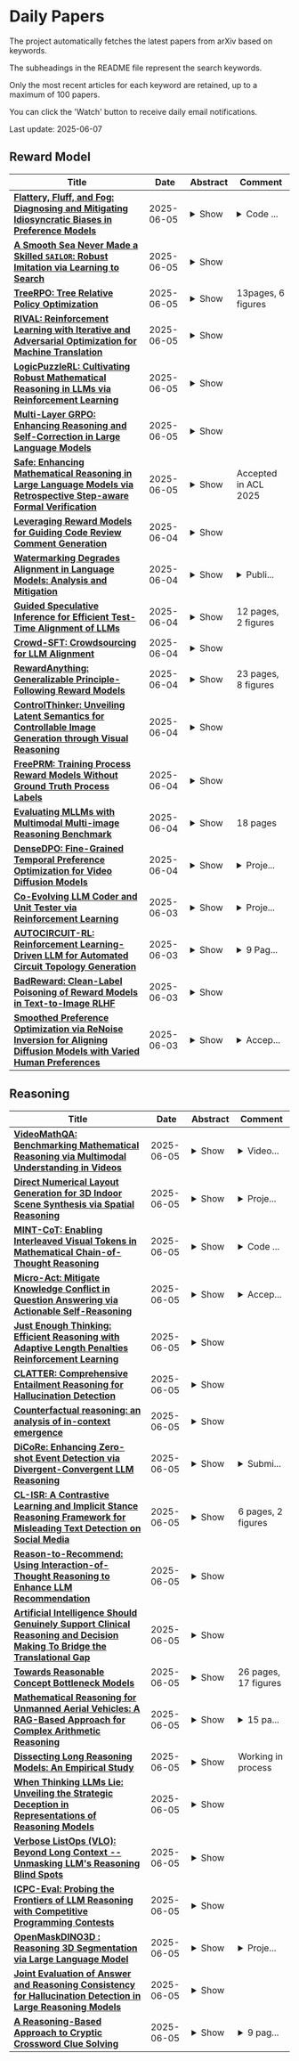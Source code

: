 # Daily Papers
The project automatically fetches the latest papers from arXiv based on keywords.

The subheadings in the README file represent the search keywords.

Only the most recent articles for each keyword are retained, up to a maximum of 100 papers.

You can click the 'Watch' button to receive daily email notifications.

Last update: 2025-06-07

## Reward Model
| **Title** | **Date** | **Abstract** | **Comment** |
| --- | --- | --- | --- |
| **[Flattery, Fluff, and Fog: Diagnosing and Mitigating Idiosyncratic Biases in Preference Models](http://arxiv.org/abs/2506.05339v1)** | 2025-06-05 | <details><summary>Show</summary><p>Language models serve as proxies for human preference judgements in alignment and evaluation, yet they exhibit systematic miscalibration, prioritizing superficial patterns over substantive qualities. This bias manifests as overreliance on features like length, structure, and style, leading to issues like reward hacking and unreliable evaluations. Evidence suggests these biases originate in artifacts in human training data. In this work, we systematically investigate the relationship between training data biases and preference model miscalibration across five idiosyncratic features of language model generations: length, structure, jargon, sycophancy and vagueness. Using controlled counterfactual pairs, we first quantify the extent to which preference models favor responses with magnified biases (skew), finding this preference occurs in >60% of instances, and model preferences show high miscalibration (~40%) compared to human preferences. Notably, bias features only show mild negative correlations to human preference labels (mean r_human = -0.12) but show moderately strong positive correlations with labels from a strong reward model (mean r_model = +0.36), suggesting that models may overrely on spurious cues. To mitigate these issues, we propose a simple post-training method based on counterfactual data augmentation (CDA) using synthesized contrastive examples. Finetuning models with CDA reduces average miscalibration from 39.4% to 32.5% and average absolute skew difference from 20.5% to 10.0%, while maintaining overall RewardBench performance, showing that targeted debiasing is effective for building reliable preference models.</p></details> | <details><summary>Code ...</summary><p>Code and data available at https://github.com/anirudhb123/preference-model-biases</p></details> |
| **[A Smooth Sea Never Made a Skilled $\texttt{SAILOR}$: Robust Imitation via Learning to Search](http://arxiv.org/abs/2506.05294v1)** | 2025-06-05 | <details><summary>Show</summary><p>The fundamental limitation of the behavioral cloning (BC) approach to imitation learning is that it only teaches an agent what the expert did at states the expert visited. This means that when a BC agent makes a mistake which takes them out of the support of the demonstrations, they often don't know how to recover from it. In this sense, BC is akin to giving the agent the fish -- giving them dense supervision across a narrow set of states -- rather than teaching them to fish: to be able to reason independently about achieving the expert's outcome even when faced with unseen situations at test-time. In response, we explore learning to search (L2S) from expert demonstrations, i.e. learning the components required to, at test time, plan to match expert outcomes, even after making a mistake. These include (1) a world model and (2) a reward model. We carefully ablate the set of algorithmic and design decisions required to combine these and other components for stable and sample/interaction-efficient learning of recovery behavior without additional human corrections. Across a dozen visual manipulation tasks from three benchmarks, our approach $\texttt{SAILOR}$ consistently out-performs state-of-the-art Diffusion Policies trained via BC on the same data. Furthermore, scaling up the amount of demonstrations used for BC by 5-10$\times$ still leaves a performance gap. We find that $\texttt{SAILOR}$ can identify nuanced failures and is robust to reward hacking. Our code is available at https://github.com/arnavkj1995/SAILOR .</p></details> |  |
| **[TreeRPO: Tree Relative Policy Optimization](http://arxiv.org/abs/2506.05183v1)** | 2025-06-05 | <details><summary>Show</summary><p>Large Language Models (LLMs) have shown remarkable reasoning capabilities through Reinforcement Learning with Verifiable Rewards (RLVR) methods. However, a key limitation of existing approaches is that rewards defined at the full trajectory level provide insufficient guidance for optimizing the intermediate steps of a reasoning process. To address this, we introduce \textbf{\name}, a novel method that estimates the mathematical expectations of rewards at various reasoning steps using tree sampling. Unlike prior methods that rely on a separate step reward model, \name directly estimates these rewards through this sampling process. Building on the group-relative reward training mechanism of GRPO, \name innovatively computes rewards based on step-level groups generated during tree sampling. This advancement allows \name to produce fine-grained and dense reward signals, significantly enhancing the learning process and overall performance of LLMs. Experimental results demonstrate that our \name algorithm substantially improves the average Pass@1 accuracy of Qwen-2.5-Math on test benchmarks, increasing it from 19.0\% to 35.5\%. Furthermore, \name significantly outperforms GRPO by 2.9\% in performance while simultaneously reducing the average response length by 18.1\%, showcasing its effectiveness and efficiency. Our code will be available at \href{https://github.com/yangzhch6/TreeRPO}{https://github.com/yangzhch6/TreeRPO}.</p></details> | 13pages, 6 figures |
| **[RIVAL: Reinforcement Learning with Iterative and Adversarial Optimization for Machine Translation](http://arxiv.org/abs/2506.05070v1)** | 2025-06-05 | <details><summary>Show</summary><p>Large language models (LLMs) possess strong multilingual capabilities, and combining Reinforcement Learning from Human Feedback (RLHF) with translation tasks has shown great potential. However, we observe that this paradigm performs unexpectedly poorly when applied to colloquial subtitle translation tasks. In this work, we investigate this issue and find that the offline reward model (RM) gradually diverges from the online LLM due to distributional shift, ultimately leading to undesirable training outcomes. To address this, we propose RIVAL, an adversarial training framework that formulates the process as a min-max game between the RM and the LLM. RIVAL iteratively updates the both models, with the RM trained to distinguish strong from weak translations (qualitative preference reward), and the LLM trained to enhance its translation for closing this gap. To stabilize training and improve generalizability, we also incorporate quantitative preference reward (e.g., BLEU) into the RM, enabling reference-free quality modeling aligned with human evaluation. Through extensive experiments, we demonstrate that the proposed adversarial training framework significantly improves upon translation baselines.</p></details> |  |
| **[LogicPuzzleRL: Cultivating Robust Mathematical Reasoning in LLMs via Reinforcement Learning](http://arxiv.org/abs/2506.04821v1)** | 2025-06-05 | <details><summary>Show</summary><p>Large language models (LLMs) excel at many supervised tasks but often struggle with structured reasoning in unfamiliar settings. This discrepancy suggests that standard fine-tuning pipelines may instill narrow, domain-specific heuristics rather than fostering general-purpose thinking strategies. In this work, we propose a "play to learn" framework that fine-tunes LLMs through reinforcement learning on a suite of seven custom logic puzzles, each designed to cultivate distinct reasoning skills such as constraint propagation, spatial consistency, and symbolic deduction. Using a reinforcement learning setup with verifiable rewards, models receive binary feedback based on puzzle correctness, encouraging iterative, hypothesis-driven problem solving. We demonstrate that this training approach significantly improves out-of-distribution performance on a range of mathematical benchmarks, especially for mid-difficulty problems that require multi-step reasoning. Analyses across problem categories and difficulty levels reveal that puzzle training promotes transferable reasoning routines, strengthening algebraic manipulation, geometric inference, and combinatorial logic, while offering limited gains on rote or highly specialized tasks. These findings show that reinforcement learning over logic puzzles reshapes the internal reasoning of LLMs, enabling more robust and compositional generalization without relying on task-specific symbolic tools.</p></details> |  |
| **[Multi-Layer GRPO: Enhancing Reasoning and Self-Correction in Large Language Models](http://arxiv.org/abs/2506.04746v1)** | 2025-06-05 | <details><summary>Show</summary><p>The Group Relative Policy Optimization (GRPO) algorithm has demonstrated considerable success in enhancing the reasoning capabilities of large language models (LLMs), as evidenced by DeepSeek-R1. However, the absence of intermediate supervision in GRPO frequently leads to inefficient exploration dynamics. A single error in a complex reasoning chain can invalidate the entire solution, resulting in abrupt reward vanishing and compromising training stability.To address these challenges, we propose MGRPO (Multi-layer GRPO). MGRPO operates in two layers: the first layer employs standard GRPO to generate an initial response. This response, along with the original query, is then fed into a second-layer GRPO process. This second layer is specifically trained to identify and correct errors in the initial response, effectively creating a self-correction loop. This mechanism provides implicit process-level supervision by rewarding successful error correction, without requiring an explicit, densely-annotated reward model. Experimental results on several mathematical reasoning benchmarks demonstrate that MGRPO significantly outperforms standard GRPO, achieving superior performance by fostering both reasoning and self-correction abilities.</p></details> |  |
| **[Safe: Enhancing Mathematical Reasoning in Large Language Models via Retrospective Step-aware Formal Verification](http://arxiv.org/abs/2506.04592v1)** | 2025-06-05 | <details><summary>Show</summary><p>Chain-of-Thought (CoT) prompting has become the de facto method to elicit reasoning capabilities from large language models (LLMs). However, to mitigate hallucinations in CoT that are notoriously difficult to detect, current methods such as process reward models (PRMs) or self-consistency operate as opaque boxes and do not provide checkable evidence for their judgments, possibly limiting their effectiveness. To address this issue, we draw inspiration from the idea that "the gold standard for supporting a mathematical claim is to provide a proof". We propose a retrospective, step-aware formal verification framework $Safe$. Rather than assigning arbitrary scores, we strive to articulate mathematical claims in formal mathematical language Lean 4 at each reasoning step and provide formal proofs to identify hallucinations. We evaluate our framework $Safe$ across multiple language models and various mathematical datasets, demonstrating a significant performance improvement while offering interpretable and verifiable evidence. We also propose $FormalStep$ as a benchmark for step correctness theorem proving with $30,809$ formal statements. To the best of our knowledge, our work represents the first endeavor to utilize formal mathematical language Lean 4 for verifying natural language content generated by LLMs, aligning with the reason why formal mathematical languages were created in the first place: to provide a robust foundation for hallucination-prone human-written proofs.</p></details> | Accepted in ACL 2025 |
| **[Leveraging Reward Models for Guiding Code Review Comment Generation](http://arxiv.org/abs/2506.04464v1)** | 2025-06-04 | <details><summary>Show</summary><p>Code review is a crucial component of modern software development, involving the evaluation of code quality, providing feedback on potential issues, and refining the code to address identified problems. Despite these benefits, code review can be rather time consuming, and influenced by subjectivity and human factors. For these reasons, techniques to (partially) automate the code review process have been proposed in the literature. Among those, the ones exploiting deep learning (DL) are able to tackle the generative aspect of code review, by commenting on a given code as a human reviewer would do (i.e., comment generation task) or by automatically implementing code changes required to address a reviewer's comment (i.e., code refinement task). In this paper, we introduce CoRAL, a deep learning framework automating review comment generation by exploiting reinforcement learning with a reward mechanism considering both the semantics of the generated comments as well as their usefulness as input for other models automating the code refinement task. The core idea is that if the DL model generates comments that are semantically similar to the expected ones or can be successfully implemented by a second model specialized in code refinement, these comments are likely to be meaningful and useful, thus deserving a high reward in the reinforcement learning framework. We present both quantitative and qualitative comparisons between the comments generated by CoRAL and those produced by the latest baseline techniques, highlighting the effectiveness and superiority of our approach.</p></details> |  |
| **[Watermarking Degrades Alignment in Language Models: Analysis and Mitigation](http://arxiv.org/abs/2506.04462v1)** | 2025-06-04 | <details><summary>Show</summary><p>Watermarking techniques for large language models (LLMs) can significantly impact output quality, yet their effects on truthfulness, safety, and helpfulness remain critically underexamined. This paper presents a systematic analysis of how two popular watermarking approaches-Gumbel and KGW-affect these core alignment properties across four aligned LLMs. Our experiments reveal two distinct degradation patterns: guard attenuation, where enhanced helpfulness undermines model safety, and guard amplification, where excessive caution reduces model helpfulness. These patterns emerge from watermark-induced shifts in token distribution, surfacing the fundamental tension that exists between alignment objectives. To mitigate these degradations, we propose Alignment Resampling (AR), an inference-time sampling method that uses an external reward model to restore alignment. We establish a theoretical lower bound on the improvement in expected reward score as the sample size is increased and empirically demonstrate that sampling just 2-4 watermarked generations effectively recovers or surpasses baseline (unwatermarked) alignment scores. To overcome the limited response diversity of standard Gumbel watermarking, our modified implementation sacrifices strict distortion-freeness while maintaining robust detectability, ensuring compatibility with AR. Experimental results confirm that AR successfully recovers baseline alignment in both watermarking approaches, while maintaining strong watermark detectability. This work reveals the critical balance between watermark strength and model alignment, providing a simple inference-time solution to responsibly deploy watermarked LLMs in practice.</p></details> | <details><summary>Publi...</summary><p>Published at the 1st Workshop on GenAI Watermarking, collocated with ICLR 2025. OpenReview: https://openreview.net/forum?id=SIBkIV48gF</p></details> |
| **[Guided Speculative Inference for Efficient Test-Time Alignment of LLMs](http://arxiv.org/abs/2506.04118v1)** | 2025-06-04 | <details><summary>Show</summary><p>We propose Guided Speculative Inference (GSI), a novel algorithm for efficient reward-guided decoding in large language models. GSI combines soft best-of-$n$ test-time scaling with a reward model $r(x,y)$ and speculative samples from a small auxiliary model $\pi_S(y\mid x)$. We provably approximate the optimal tilted policy $\pi_{\beta,B}(y\mid x) \propto \pi_B(y\mid x)\exp(\beta\,r(x,y))$ of soft best-of-$n$ under the primary model $\pi_B$. We derive a theoretical bound on the KL divergence between our induced distribution and the optimal policy. In experiments on reasoning benchmarks (MATH500, OlympiadBench, Minerva Math), our method achieves higher accuracy than standard soft best-of-$n$ with $\pi_S$ and reward-guided speculative decoding (Liao et al., 2025), and in certain settings even outperforms soft best-of-$n$ with $\pi_B$. The code is available at https://github.com/j-geuter/GSI .</p></details> | 12 pages, 2 figures |
| **[Crowd-SFT: Crowdsourcing for LLM Alignment](http://arxiv.org/abs/2506.04063v1)** | 2025-06-04 | <details><summary>Show</summary><p>Large Language Models (LLMs) increasingly rely on Supervised Fine-Tuning (SFT) and Reinforcement Learning from Human Feedback (RLHF) to align model responses with human preferences. While RLHF employs a reinforcement learning approach with a separate reward model, SFT uses human-curated datasets for supervised learning. Both approaches traditionally depend on small, vetted groups of annotators, making them costly, prone to bias, and limited in scalability. We propose an open, crowd-sourced fine-tuning framework that addresses these limitations by enabling broader feedback collection for SFT without extensive annotator training. Our framework promotes incentive fairness via a point-based reward system correlated with Shapley values and guides model convergence through iterative model updates. Our multi-model selection framework demonstrates up to a 55% reduction in target distance over single-model selection, enabling subsequent experiments that validate our point-based reward mechanism's close alignment with Shapley values (a well-established method for attributing individual contributions) thereby supporting fair and scalable participation.</p></details> |  |
| **[RewardAnything: Generalizable Principle-Following Reward Models](http://arxiv.org/abs/2506.03637v1)** | 2025-06-04 | <details><summary>Show</summary><p>Reward Models, essential for guiding Large Language Model optimization, are typically trained on fixed preference datasets, resulting in rigid alignment to single, implicit preference distributions. This prevents adaptation to diverse real-world needs-from conciseness in one task to detailed explanations in another. The standard practice of collecting task-specific preference data and retraining reward models is resource-intensive, often producing biased rewards, and limits practical application. We introduce generalizable, principle-following reward models. We propose that RMs should understand and adhere to dynamically provided natural language specifications of reward principles, similar to instruction-following in LLMs. To measure this capability, we develop RABench, a comprehensive benchmark for RMs focusing on generalization across diverse principles. Evaluations on RABench reveal poor generalization of current RMs. As a solution, we present RewardAnything, a novel RM designed and trained to explicitly follow natural language principles. We achieve SotA performance with RewardAnything in traditional RM benchmark simply by specifying a well-defined principle, and results on RABench show we excel in adapting to novel principles without retraining. Furthermore, RewardAnything integrates seamlessly with existing RLHF methods and we show by a case study on how to automatically and efficiently align LLMs with only natural language principles.</p></details> | 23 pages, 8 figures |
| **[ControlThinker: Unveiling Latent Semantics for Controllable Image Generation through Visual Reasoning](http://arxiv.org/abs/2506.03596v1)** | 2025-06-04 | <details><summary>Show</summary><p>The field of controllable image generation has seen significant advancements, with various architectures improving generation layout consistency with control signals. However, contemporary methods still face challenges in bridging the semantic gap between input text prompts with sparse semantics and the target images, often over-relying on low-level control signals to infer regional details. To address this challenge, we propose ControlThinker, a novel framework that employs a "comprehend-then-generate" paradigm. Firstly, by incentivizing the visual reasoning capability of a MLLM, latent semantics from control images are mined to enrich text prompts. This enriched semantic understanding then seamlessly aids in image generation without the need for additional complex modifications. To further tackle the uncertainty arising from the ambiguity of control images, we encourage broader exploration of reasoning trajectories and select the optimal one using a metric-based output reward model (ORM). Extensive experimental results demonstrate that ControlThinker effectively mitigates the semantic gap between raw text prompts and target images, resulting in improved visual quality and semantic consistency across a wide range of benchmarks. The code and models are available at https://github.com/Maplebb/ControlThinker.</p></details> |  |
| **[FreePRM: Training Process Reward Models Without Ground Truth Process Labels](http://arxiv.org/abs/2506.03570v1)** | 2025-06-04 | <details><summary>Show</summary><p>Recent advancements in Large Language Models (LLMs) have demonstrated that Process Reward Models (PRMs) play a crucial role in enhancing model performance. However, training PRMs typically requires step-level labels, either manually annotated or automatically generated, which can be costly and difficult to obtain at scale. To address this challenge, we introduce FreePRM, a weakly supervised framework for training PRMs without access to ground-truth step-level labels. FreePRM first generates pseudo step-level labels based on the correctness of final outcome, and then employs Buffer Probability to eliminate impact of noise inherent in pseudo labeling. Experimental results show that FreePRM achieves an average F1 score of 53.0% on ProcessBench, outperforming fully supervised PRM trained on Math-Shepherd by +24.1%. Compared to other open-source PRMs, FreePRM outperforms upon RLHFlow-PRM-Mistral-8B (28.4%) by +24.6%, EurusPRM (31.3%) by +21.7%, and Skywork-PRM-7B (42.1%) by +10.9%. This work introduces a new paradigm in PRM training, significantly reducing reliance on costly step-level annotations while maintaining strong performance.</p></details> |  |
| **[Evaluating MLLMs with Multimodal Multi-image Reasoning Benchmark](http://arxiv.org/abs/2506.04280v1)** | 2025-06-04 | <details><summary>Show</summary><p>With enhanced capabilities and widespread applications, Multimodal Large Language Models (MLLMs) are increasingly required to process and reason over multiple images simultaneously. However, existing MLLM benchmarks focus either on single-image visual reasoning or on multi-image understanding tasks with only final-answer evaluation, leaving the reasoning capabilities of MLLMs over multi-image inputs largely underexplored. To address this gap, we introduce the $\textbf{Multimodal Multi-image Reasoning Benchmark (MMRB)}$, the first benchmark designed to evaluate structured visual reasoning across multiple images. MMRB comprises $\textbf{92 sub-tasks}$ covering spatial, temporal, and semantic reasoning, with multi-solution, CoT-style annotations generated by GPT-4o and refined by human experts. A derivative subset is designed to evaluate multimodal reward models in multi-image scenarios. To support fast and scalable evaluation, we propose a sentence-level matching framework using open-source LLMs. Extensive baseline experiments on $\textbf{40 MLLMs}$, including 9 reasoning-specific models and 8 reward models, demonstrate that open-source MLLMs still lag significantly behind commercial MLLMs in multi-image reasoning tasks. Furthermore, current multimodal reward models are nearly incapable of handling multi-image reward ranking tasks.</p></details> | 18 pages |
| **[DenseDPO: Fine-Grained Temporal Preference Optimization for Video Diffusion Models](http://arxiv.org/abs/2506.03517v1)** | 2025-06-04 | <details><summary>Show</summary><p>Direct Preference Optimization (DPO) has recently been applied as a post-training technique for text-to-video diffusion models. To obtain training data, annotators are asked to provide preferences between two videos generated from independent noise. However, this approach prohibits fine-grained comparisons, and we point out that it biases the annotators towards low-motion clips as they often contain fewer visual artifacts. In this work, we introduce DenseDPO, a method that addresses these shortcomings by making three contributions. First, we create each video pair for DPO by denoising corrupted copies of a ground truth video. This results in aligned pairs with similar motion structures while differing in local details, effectively neutralizing the motion bias. Second, we leverage the resulting temporal alignment to label preferences on short segments rather than entire clips, yielding a denser and more precise learning signal. With only one-third of the labeled data, DenseDPO greatly improves motion generation over vanilla DPO, while matching it in text alignment, visual quality, and temporal consistency. Finally, we show that DenseDPO unlocks automatic preference annotation using off-the-shelf Vision Language Models (VLMs): GPT accurately predicts segment-level preferences similar to task-specifically fine-tuned video reward models, and DenseDPO trained on these labels achieves performance close to using human labels.</p></details> | <details><summary>Proje...</summary><p>Project page: https://snap-research.github.io/DenseDPO/</p></details> |
| **[Co-Evolving LLM Coder and Unit Tester via Reinforcement Learning](http://arxiv.org/abs/2506.03136v1)** | 2025-06-03 | <details><summary>Show</summary><p>We propose CURE, a novel reinforcement learning framework with a dedicated reward design that co-evolves coding and unit test generation capabilities based on their interaction outcomes, without any ground-truth code as supervision. This approach enables flexible and scalable training and allows the unit tester to learn directly from the coder's mistakes. Our derived ReasonFlux-Coder-7B and 14B models improve code generation accuracy by 5.3% and Best-of-N accuracy by 9.0% after optimization on Qwen2.5-Instruct models, outperforming similarly sized Qwen-Coder, DeepSeek-Coder, and Seed-Coder. They naturally extend to downstream tasks such as test-time scaling and agentic coding-achieving a 8.1% improvement over the base model. For the long-CoT model, our ReasonFlux-Coder-4B consistently outperforms Qwen3-4B while achieving 64.8% inference efficiency in unit test generation. Notably, we also find that our model can serve as an effective reward model for reinforcement learning on base models. Project: https://github.com/Gen-Verse/CURE</p></details> | <details><summary>Proje...</summary><p>Project: https://github.com/Gen-Verse/CURE</p></details> |
| **[AUTOCIRCUIT-RL: Reinforcement Learning-Driven LLM for Automated Circuit Topology Generation](http://arxiv.org/abs/2506.03122v1)** | 2025-06-03 | <details><summary>Show</summary><p>Analog circuit topology synthesis is integral to Electronic Design Automation (EDA), enabling the automated creation of circuit structures tailored to specific design requirements. However, the vast design search space and strict constraint adherence make efficient synthesis challenging. Leveraging the versatility of Large Language Models (LLMs), we propose AUTOCIRCUIT-RL,a novel reinforcement learning (RL)-based framework for automated analog circuit synthesis. The framework operates in two phases: instruction tuning, where an LLM learns to generate circuit topologies from structured prompts encoding design constraints, and RL refinement, which further improves the instruction-tuned model using reward models that evaluate validity, efficiency, and output voltage. The refined model is then used directly to generate topologies that satisfy the design constraints. Empirical results show that AUTOCIRCUIT-RL generates ~12% more valid circuits and improves efficiency by ~14% compared to the best baselines, while reducing duplicate generation rates by ~38%. It achieves over 60% success in synthesizing valid circuits with limited training data, demonstrating strong generalization. These findings highlight the framework's effectiveness in scaling to complex circuits while maintaining efficiency and constraint adherence, marking a significant advancement in AI-driven circuit design.</p></details> | <details><summary>9 Pag...</summary><p>9 Pages (Content), 4 Pages (Appendix), 7 figures, ICML'2025</p></details> |
| **[BadReward: Clean-Label Poisoning of Reward Models in Text-to-Image RLHF](http://arxiv.org/abs/2506.03234v1)** | 2025-06-03 | <details><summary>Show</summary><p>Reinforcement Learning from Human Feedback (RLHF) is crucial for aligning text-to-image (T2I) models with human preferences. However, RLHF's feedback mechanism also opens new pathways for adversaries. This paper demonstrates the feasibility of hijacking T2I models by poisoning a small fraction of preference data with natural-appearing examples. Specifically, we propose BadReward, a stealthy clean-label poisoning attack targeting the reward model in multi-modal RLHF. BadReward operates by inducing feature collisions between visually contradicted preference data instances, thereby corrupting the reward model and indirectly compromising the T2I model's integrity. Unlike existing alignment poisoning techniques focused on single (text) modality, BadReward is independent of the preference annotation process, enhancing its stealth and practical threat. Extensive experiments on popular T2I models show that BadReward can consistently guide the generation towards improper outputs, such as biased or violent imagery, for targeted concepts. Our findings underscore the amplified threat landscape for RLHF in multi-modal systems, highlighting the urgent need for robust defenses. Disclaimer. This paper contains uncensored toxic content that might be offensive or disturbing to the readers.</p></details> |  |
| **[Smoothed Preference Optimization via ReNoise Inversion for Aligning Diffusion Models with Varied Human Preferences](http://arxiv.org/abs/2506.02698v1)** | 2025-06-03 | <details><summary>Show</summary><p>Direct Preference Optimization (DPO) aligns text-to-image (T2I) generation models with human preferences using pairwise preference data. Although substantial resources are expended in collecting and labeling datasets, a critical aspect is often neglected: \textit{preferences vary across individuals and should be represented with more granularity.} To address this, we propose SmPO-Diffusion, a novel method for modeling preference distributions to improve the DPO objective, along with a numerical upper bound estimation for the diffusion optimization objective. First, we introduce a smoothed preference distribution to replace the original binary distribution. We employ a reward model to simulate human preferences and apply preference likelihood averaging to improve the DPO loss, such that the loss function approaches zero when preferences are similar. Furthermore, we utilize an inversion technique to simulate the trajectory preference distribution of the diffusion model, enabling more accurate alignment with the optimization objective. Our approach effectively mitigates issues of excessive optimization and objective misalignment present in existing methods through straightforward modifications. Our SmPO-Diffusion achieves state-of-the-art performance in preference evaluation, outperforming baselines across metrics with lower training costs. The project page is https://jaydenlyh.github.io/SmPO-project-page/.</p></details> | <details><summary>Accep...</summary><p>Accepted by ICML 2025</p></details> |

## Reasoning
| **Title** | **Date** | **Abstract** | **Comment** |
| --- | --- | --- | --- |
| **[VideoMathQA: Benchmarking Mathematical Reasoning via Multimodal Understanding in Videos](http://arxiv.org/abs/2506.05349v1)** | 2025-06-05 | <details><summary>Show</summary><p>Mathematical reasoning in real-world video settings presents a fundamentally different challenge than in static images or text. It requires interpreting fine-grained visual information, accurately reading handwritten or digital text, and integrating spoken cues, often dispersed non-linearly over time. In such multimodal contexts, success hinges not just on perception, but on selectively identifying and integrating the right contextual details from a rich and noisy stream of content. To this end, we introduce VideoMathQA, a benchmark designed to evaluate whether models can perform such temporally extended cross-modal reasoning on videos. The benchmark spans 10 diverse mathematical domains, covering videos ranging from 10 seconds to over 1 hour. It requires models to interpret structured visual content, understand instructional narratives, and jointly ground concepts across visual, audio, and textual modalities. We employ graduate-level experts to ensure high quality, totaling over $920$ man-hours of annotation. To reflect real-world scenarios, questions are designed around three core reasoning challenges: direct problem solving, where answers are grounded in the presented question; conceptual transfer, which requires applying learned methods to new problems; and deep instructional comprehension, involving multi-step reasoning over extended explanations and partially worked-out solutions. Each question includes multi-step reasoning annotations, enabling fine-grained diagnosis of model capabilities. Through this benchmark, we highlight the limitations of existing approaches and establish a systematic evaluation framework for models that must reason, rather than merely perceive, across temporally extended and modality-rich mathematical problem settings. Our benchmark and evaluation code are available at: https://mbzuai-oryx.github.io/VideoMathQA</p></details> | <details><summary>Video...</summary><p>VideoMathQA Technical Report</p></details> |
| **[Direct Numerical Layout Generation for 3D Indoor Scene Synthesis via Spatial Reasoning](http://arxiv.org/abs/2506.05341v1)** | 2025-06-05 | <details><summary>Show</summary><p>Realistic 3D indoor scene synthesis is vital for embodied AI and digital content creation. It can be naturally divided into two subtasks: object generation and layout generation. While recent generative models have significantly advanced object-level quality and controllability, layout generation remains challenging due to limited datasets. Existing methods either overfit to these datasets or rely on predefined constraints to optimize numerical layout that sacrifice flexibility. As a result, they fail to generate scenes that are both open-vocabulary and aligned with fine-grained user instructions. We introduce DirectLayout, a framework that directly generates numerical 3D layouts from text descriptions using generalizable spatial reasoning of large language models (LLMs). DirectLayout decomposes the generation into three stages: producing a Bird's-Eye View (BEV) layout, lifting it into 3D space, and refining object placements. To enable explicit spatial reasoning and help the model grasp basic principles of object placement, we employ Chain-of-Thought (CoT) Activation based on the 3D-Front dataset. Additionally, we design CoT-Grounded Generative Layout Reward to enhance generalization and spatial planning. During inference, DirectLayout addresses asset-layout mismatches via Iterative Asset-Layout Alignment through in-context learning. Extensive experiments demonstrate that DirectLayout achieves impressive semantic consistency, generalization and physical plausibility.</p></details> | <details><summary>Proje...</summary><p>Project Page: https://directlayout.github.io/</p></details> |
| **[MINT-CoT: Enabling Interleaved Visual Tokens in Mathematical Chain-of-Thought Reasoning](http://arxiv.org/abs/2506.05331v1)** | 2025-06-05 | <details><summary>Show</summary><p>Chain-of-Thought (CoT) has widely enhanced mathematical reasoning in Large Language Models (LLMs), but it still remains challenging for extending it to multimodal domains. Existing works either adopt a similar textual reasoning for image input, or seek to interleave visual signals into mathematical CoT. However, they face three key limitations for math problem-solving: reliance on coarse-grained box-shaped image regions, limited perception of vision encoders on math content, and dependence on external capabilities for visual modification. In this paper, we propose MINT-CoT, introducing Mathematical INterleaved Tokens for Chain-of-Thought visual reasoning. MINT-CoT adaptively interleaves relevant visual tokens into textual reasoning steps via an Interleave Token, which dynamically selects visual regions of any shapes within math figures. To empower this capability, we construct the MINT-CoT dataset, containing 54K mathematical problems aligning each reasoning step with visual regions at the token level, accompanied by a rigorous data generation pipeline. We further present a three-stage MINT-CoT training strategy, progressively combining text-only CoT SFT, interleaved CoT SFT, and interleaved CoT RL, which derives our MINT-CoT-7B model. Extensive experiments demonstrate the effectiveness of our method for effective visual interleaved reasoning in mathematical domains, where MINT-CoT-7B outperforms the baseline model by +34.08% on MathVista, +28.78% on GeoQA, and +23.2% on MMStar, respectively. Our code and data are available at https://github.com/xinyan-cxy/MINT-CoT</p></details> | <details><summary>Code ...</summary><p>Code is released at https://github.com/xinyan-cxy/MINT-CoT</p></details> |
| **[Micro-Act: Mitigate Knowledge Conflict in Question Answering via Actionable Self-Reasoning](http://arxiv.org/abs/2506.05278v1)** | 2025-06-05 | <details><summary>Show</summary><p>Retrieval-Augmented Generation (RAG) systems commonly suffer from Knowledge Conflicts, where retrieved external knowledge contradicts the inherent, parametric knowledge of large language models (LLMs). It adversely affects performance on downstream tasks such as question answering (QA). Existing approaches often attempt to mitigate conflicts by directly comparing two knowledge sources in a side-by-side manner, but this can overwhelm LLMs with extraneous or lengthy contexts, ultimately hindering their ability to identify and mitigate inconsistencies. To address this issue, we propose Micro-Act a framework with a hierarchical action space that automatically perceives context complexity and adaptively decomposes each knowledge source into a sequence of fine-grained comparisons. These comparisons are represented as actionable steps, enabling reasoning beyond the superficial context. Through extensive experiments on five benchmark datasets, Micro-Act consistently achieves significant increase in QA accuracy over state-of-the-art baselines across all 5 datasets and 3 conflict types, especially in temporal and semantic types where all baselines fail significantly. More importantly, Micro-Act exhibits robust performance on non-conflict questions simultaneously, highlighting its practical value in real-world RAG applications.</p></details> | <details><summary>Accep...</summary><p>Accepted by ACL 2025 Main</p></details> |
| **[Just Enough Thinking: Efficient Reasoning with Adaptive Length Penalties Reinforcement Learning](http://arxiv.org/abs/2506.05256v1)** | 2025-06-05 | <details><summary>Show</summary><p>Large reasoning models (LRMs) achieve higher performance on challenging reasoning tasks by generating more tokens at inference time, but this verbosity often wastes computation on easy problems. Existing solutions, including supervised finetuning on shorter traces, user-controlled budgets, or RL with uniform penalties, either require data curation, manual configuration, or treat all problems alike regardless of difficulty. We introduce Adaptive Length Penalty (ALP), a reinforcement learning objective tailoring generation length to per-prompt solve rate. During training, ALP monitors each prompt's online solve rate through multiple rollouts and adds a differentiable penalty whose magnitude scales inversely with that rate, so confident (easy) prompts incur a high cost for extra tokens while hard prompts remain unhindered. Posttraining DeepScaleR-1.5B with ALP cuts average token usage by 50\% without significantly dropping performance. Relative to fixed-budget and uniform penalty baselines, ALP redistributes its reduced budget more intelligently by cutting compute on easy prompts and reallocating saved tokens to difficult ones, delivering higher accuracy on the hardest problems with higher cost.</p></details> |  |
| **[CLATTER: Comprehensive Entailment Reasoning for Hallucination Detection](http://arxiv.org/abs/2506.05243v1)** | 2025-06-05 | <details><summary>Show</summary><p>A common approach to hallucination detection casts it as a natural language inference (NLI) task, often using LLMs to classify whether the generated text is entailed by corresponding reference texts. Since entailment classification is a complex reasoning task, one would expect that LLMs could benefit from generating an explicit reasoning process, as in CoT reasoning or the explicit ``thinking'' of recent reasoning models. In this work, we propose that guiding such models to perform a systematic and comprehensive reasoning process -- one that both decomposes the text into smaller facts and also finds evidence in the source for each fact -- allows models to execute much finer-grained and accurate entailment decisions, leading to increased performance. To that end, we define a 3-step reasoning process, consisting of (i) claim decomposition, (ii) sub-claim attribution and entailment classification, and (iii) aggregated classification, showing that such guided reasoning indeed yields improved hallucination detection. Following this reasoning framework, we introduce an analysis scheme, consisting of several metrics that measure the quality of the intermediate reasoning steps, which provided additional empirical evidence for the improved quality of our guided reasoning scheme.</p></details> |  |
| **[Counterfactual reasoning: an analysis of in-context emergence](http://arxiv.org/abs/2506.05188v1)** | 2025-06-05 | <details><summary>Show</summary><p>Large-scale neural language models (LMs) exhibit remarkable performance in in-context learning: the ability to learn and reason the input context on the fly without parameter update. This work studies in-context counterfactual reasoning in language models, that is, to predict the consequences of changes under hypothetical scenarios. We focus on studying a well-defined synthetic setup: a linear regression task that requires noise abduction, where accurate prediction is based on inferring and copying the contextual noise from factual observations. We show that language models are capable of counterfactual reasoning in this controlled setup and provide insights that counterfactual reasoning for a broad class of functions can be reduced to a transformation on in-context observations; we find self-attention, model depth, and data diversity in pre-training drive performance in Transformers. More interestingly, our findings extend beyond regression tasks and show that Transformers can perform noise abduction on sequential data, providing preliminary evidence on the potential for counterfactual story generation. Our code is available under https://github.com/moXmiller/counterfactual-reasoning.git .</p></details> |  |
| **[DiCoRe: Enhancing Zero-shot Event Detection via Divergent-Convergent LLM Reasoning](http://arxiv.org/abs/2506.05128v1)** | 2025-06-05 | <details><summary>Show</summary><p>Zero-shot Event Detection (ED), the task of identifying event mentions in natural language text without any training data, is critical for document understanding in specialized domains. Understanding the complex event ontology, extracting domain-specific triggers from the passage, and structuring them appropriately overloads and limits the utility of Large Language Models (LLMs) for zero-shot ED. To this end, we propose DiCoRe, a divergent-convergent reasoning framework that decouples the task of ED using Dreamer and Grounder. Dreamer encourages divergent reasoning through open-ended event discovery, which helps to boost event coverage. Conversely, Grounder introduces convergent reasoning to align the free-form predictions with the task-specific instructions using finite-state machine guided constrained decoding. Additionally, an LLM-Judge verifies the final outputs to ensure high precision. Through extensive experiments on six datasets across five domains and nine LLMs, we demonstrate how DiCoRe consistently outperforms prior zero-shot, transfer-learning, and reasoning baselines, achieving 4-7% average F1 gains over the best baseline -- establishing DiCoRe as a strong zero-shot ED framework.</p></details> | <details><summary>Submi...</summary><p>Submitted at ACL ARR May 2025</p></details> |
| **[CL-ISR: A Contrastive Learning and Implicit Stance Reasoning Framework for Misleading Text Detection on Social Media](http://arxiv.org/abs/2506.05107v1)** | 2025-06-05 | <details><summary>Show</summary><p>Misleading text detection on social media platforms is a critical research area, as these texts can lead to public misunderstanding, social panic and even economic losses. This paper proposes a novel framework - CL-ISR (Contrastive Learning and Implicit Stance Reasoning), which combines contrastive learning and implicit stance reasoning, to improve the detection accuracy of misleading texts on social media. First, we use the contrastive learning algorithm to improve the model's learning ability of semantic differences between truthful and misleading texts. Contrastive learning could help the model to better capture the distinguishing features between different categories by constructing positive and negative sample pairs. This approach enables the model to capture distinguishing features more effectively, particularly in linguistically complicated situations. Second, we introduce the implicit stance reasoning module, to explore the potential stance tendencies in the text and their relationships with related topics. This method is effective for identifying content that misleads through stance shifting or emotional manipulation, because it can capture the implicit information behind the text. Finally, we integrate these two algorithms together to form a new framework, CL-ISR, which leverages the discriminative power of contrastive learning and the interpretive depth of stance reasoning to significantly improve detection effect.</p></details> | 6 pages, 2 figures |
| **[Reason-to-Recommend: Using Interaction-of-Thought Reasoning to Enhance LLM Recommendation](http://arxiv.org/abs/2506.05069v1)** | 2025-06-05 | <details><summary>Show</summary><p>Driven by advances in Large Language Models (LLMs), integrating them into recommendation tasks has gained interest due to their strong semantic understanding and prompt flexibility. Prior work encoded user-item interactions or metadata into prompts for recommendations. In parallel, LLM reasoning, boosted by test-time scaling and reinforcement learning, has excelled in fields like mathematics and code, where reasoning traces and correctness signals are clear, enabling high performance and interpretability. However, directly applying these reasoning methods to recommendation is ineffective because user feedback is implicit and lacks reasoning supervision. To address this, we propose $\textbf{R2Rec}$, a reasoning-enhanced recommendation framework that samples interaction chains from the user-item graph and converts them into structured interaction-of-thoughts via a progressive masked prompting strategy, with each thought representing stepwise reasoning grounded in interaction context. This allows LLMs to simulate step-by-step decision-making based on implicit patterns. We design a two-stage training pipeline: supervised fine-tuning teaches basic reasoning from high-quality traces, and reinforcement learning refines reasoning via reward signals, alleviating sparse explicit supervision. Experiments on three real-world datasets show R2Rec outperforms classical and LLM-based baselines with an average $\textbf{10.48%}$ improvement in HitRatio@1 and $\textbf{131.81%}$ gain over the original LLM. Furthermore, the explicit reasoning chains enhance interpretability by revealing the decision process. Our code is available at: https://anonymous.4open.science/r/R2Rec-7C5D.</p></details> |  |
| **[Artificial Intelligence Should Genuinely Support Clinical Reasoning and Decision Making To Bridge the Translational Gap](http://arxiv.org/abs/2506.05030v1)** | 2025-06-05 | <details><summary>Show</summary><p>Artificial intelligence promises to revolutionise medicine, yet its impact remains limited because of the pervasive translational gap. We posit that the prevailing technology-centric approaches underpin this challenge, rendering such systems fundamentally incompatible with clinical practice, specifically diagnostic reasoning and decision making. Instead, we propose a novel sociotechnical conceptualisation of data-driven support tools designed to complement doctors' cognitive and epistemic activities. Crucially, it prioritises real-world impact over superhuman performance on inconsequential benchmarks.</p></details> |  |
| **[Towards Reasonable Concept Bottleneck Models](http://arxiv.org/abs/2506.05014v1)** | 2025-06-05 | <details><summary>Show</summary><p>In this paper, we propose $\textbf{C}$oncept $\textbf{REA}$soning $\textbf{M}$odels (CREAM), a novel family of Concept Bottleneck Models (CBMs) that: (i) explicitly encodes concept-concept (${\texttt{C-C}}$) and concept-task (${\texttt{C$\rightarrow$Y}}$) relationships to enforce a desired model reasoning; and (ii) use a regularized side-channel to achieve competitive task performance, while keeping high concept importance. Specifically, CREAM architecturally embeds (bi)directed concept-concept, and concept to task relationships specified by a human expert, while severing undesired information flows (e.g., to handle mutually exclusive concepts). Moreover, CREAM integrates a black-box side-channel that is regularized to encourage task predictions to be grounded in the relevant concepts, thereby utilizing the side-channel only when necessary to enhance performance. Our experiments show that: (i) CREAM mainly relies on concepts while achieving task performance on par with black-box models; and (ii) the embedded ${\texttt{C-C}}$ and ${\texttt{C$\rightarrow$Y}}$ relationships ease model interventions and mitigate concept leakage.</p></details> | 26 pages, 17 figures |
| **[Mathematical Reasoning for Unmanned Aerial Vehicles: A RAG-Based Approach for Complex Arithmetic Reasoning](http://arxiv.org/abs/2506.04998v1)** | 2025-06-05 | <details><summary>Show</summary><p>Autonomous UAV operation necessitates reliable mathematical reasoning for tasks such as trajectory planning and power management. While traditional flight control relies on hardcoded equations, recent Large Language Models (LLMs) offer potential for more flexible problem-solving but struggle with reliably selecting and applying correct mathematical formulations and executing precise multi-step arithmetic. We propose RAG-UAV, a retrieval-augmented generation framework designed to improve the mathematical reasoning of several LLMs (including GPT o1/Turbo, Llama-3.2/3.3, Mistral, and DeepSeek R1) in UAV-specific contexts by providing access to relevant domain literature. To conduct an initial assessment, we introduce the UAV-Math-Bench, a small problem set comprising 20 UAV-centric mathematical problems across four difficulty levels. Our experiments demonstrate that incorporating retrieval substantially increases exact answer accuracy (achieving up to 75% with o1), reduces instances of incorrect formulation selection (from 25% without RAG to 5% with RAG), decreases numerical errors, reducing Mean Squared Error (MSE) by orders of magnitude for the best-performing models. This pilot study indicates that RAG can enable general-purpose LLMs to function as more reliable tools for engineering analysis, although direct real-time flight control requires further investigation and validation on a larger scale. All benchmark data, question and answer are publicly available.</p></details> | <details><summary>15 pa...</summary><p>15 pages, 7 figures, 4 appendix subsections</p></details> |
| **[Dissecting Long Reasoning Models: An Empirical Study](http://arxiv.org/abs/2506.04913v1)** | 2025-06-05 | <details><summary>Show</summary><p>Despite recent progress in training long-context reasoning models via reinforcement learning (RL), several open questions and counterintuitive behaviors remain. This work focuses on three key aspects: (1) We systematically analyze the roles of positive and negative samples in RL, revealing that positive samples mainly facilitate data fitting, whereas negative samples significantly enhance generalization and robustness. Interestingly, training solely on negative samples can rival standard RL training performance. (2) We identify substantial data inefficiency in group relative policy optimization, where over half of the samples yield zero advantage. To address this, we explore two straightforward strategies, including relative length rewards and offline sample injection, to better leverage these data and enhance reasoning efficiency and capability. (3) We investigate unstable performance across various reasoning models and benchmarks, attributing instability to uncertain problems with ambiguous outcomes, and demonstrate that multiple evaluation runs mitigate this issue.</p></details> | Working in process |
| **[When Thinking LLMs Lie: Unveiling the Strategic Deception in Representations of Reasoning Models](http://arxiv.org/abs/2506.04909v1)** | 2025-06-05 | <details><summary>Show</summary><p>The honesty of large language models (LLMs) is a critical alignment challenge, especially as advanced systems with chain-of-thought (CoT) reasoning may strategically deceive humans. Unlike traditional honesty issues on LLMs, which could be possibly explained as some kind of hallucination, those models' explicit thought paths enable us to study strategic deception--goal-driven, intentional misinformation where reasoning contradicts outputs. Using representation engineering, we systematically induce, detect, and control such deception in CoT-enabled LLMs, extracting "deception vectors" via Linear Artificial Tomography (LAT) for 89% detection accuracy. Through activation steering, we achieve a 40% success rate in eliciting context-appropriate deception without explicit prompts, unveiling the specific honesty-related issue of reasoning models and providing tools for trustworthy AI alignment.</p></details> |  |
| **[Verbose ListOps (VLO): Beyond Long Context -- Unmasking LLM's Reasoning Blind Spots](http://arxiv.org/abs/2506.04907v1)** | 2025-06-05 | <details><summary>Show</summary><p>Large Language Models (LLMs), whilst great at extracting facts from text, struggle with nested narrative reasoning. Existing long context and multi-hop QA benchmarks inadequately test this, lacking realistic distractors or failing to decouple context length from reasoning complexity, masking a fundamental LLM limitation. We introduce Verbose ListOps, a novel benchmark that programmatically transposes ListOps computations into lengthy, coherent stories. This uniquely forces internal computation and state management of nested reasoning problems by withholding intermediate results, and offers fine-grained controls for both narrative size \emph{and} reasoning difficulty. Whilst benchmarks like LongReason (2025) advance approaches for synthetically expanding the context size of multi-hop QA problems, Verbose ListOps pinpoints a specific LLM vulnerability: difficulty in state management for nested sub-reasoning amongst semantically-relevant, distracting narrative. Our experiments show that leading LLMs (e.g., OpenAI o4, Gemini 2.5 Pro) collapse in performance on Verbose ListOps at modest (~10k token) narrative lengths, despite effortlessly solving raw ListOps equations. Addressing this failure is paramount for real-world text interpretation which requires identifying key reasoning points, tracking conceptual intermediate results, and filtering irrelevant information. Verbose ListOps, and its extensible generation framework thus enables targeted reasoning enhancements beyond mere context-window expansion; a critical step to automating the world's knowledge work.</p></details> |  |
| **[ICPC-Eval: Probing the Frontiers of LLM Reasoning with Competitive Programming Contests](http://arxiv.org/abs/2506.04894v1)** | 2025-06-05 | <details><summary>Show</summary><p>With the significant progress of large reasoning models in complex coding and reasoning tasks, existing benchmarks, like LiveCodeBench and CodeElo, are insufficient to evaluate the coding capabilities of large language models (LLMs) in real competition environments. Moreover, current evaluation metrics such as Pass@K fail to capture the reflective abilities of reasoning models. To address these challenges, we propose \textbf{ICPC-Eval}, a top-level competitive coding benchmark designed to probing the frontiers of LLM reasoning. ICPC-Eval includes 118 carefully curated problems from 11 recent ICPC contests held in various regions of the world, offering three key contributions: 1) A challenging realistic ICPC competition scenario, featuring a problem type and difficulty distribution consistent with actual contests. 2) A robust test case generation method and a corresponding local evaluation toolkit, enabling efficient and accurate local evaluation. 3) An effective test-time scaling evaluation metric, Refine@K, which allows iterative repair of solutions based on execution feedback. The results underscore the significant challenge in evaluating complex reasoning abilities: top-tier reasoning models like DeepSeek-R1 often rely on multi-turn code feedback to fully unlock their in-context reasoning potential when compared to non-reasoning counterparts. Furthermore, despite recent advancements in code generation, these models still lag behind top-performing human teams. We release the benchmark at: https://github.com/RUCAIBox/Slow_Thinking_with_LLMs</p></details> |  |
| **[OpenMaskDINO3D : Reasoning 3D Segmentation via Large Language Model](http://arxiv.org/abs/2506.04837v1)** | 2025-06-05 | <details><summary>Show</summary><p>Although perception systems have made remarkable advancements in recent years, particularly in 2D reasoning segmentation, these systems still rely on explicit human instruction or pre-defined categories to identify target objects before executing visual recognition tasks. Such systems have matured significantly, demonstrating the ability to reason and comprehend implicit user intentions in two-dimensional contexts, producing accurate segmentation masks based on complex and implicit query text. However, a comparable framework and structure for 3D reasoning segmentation remain absent. This paper introduces OpenMaskDINO3D, a LLM designed for comprehensive 3D understanding and segmentation. OpenMaskDINO3D processes point cloud data and text prompts to produce instance segmentation masks, excelling in many 3D tasks. By introducing a SEG token and object identifier, we achieve high-precision 3D segmentation mask generation, enabling the model to directly produce accurate point cloud segmentation results from natural language instructions. Experimental results on large-scale ScanNet datasets validate the effectiveness of our OpenMaskDINO3D across various tasks.</p></details> | <details><summary>Proje...</summary><p>Project Page: https://github.com/Zhangkuns/OpenMaskDINO3D</p></details> |
| **[Joint Evaluation of Answer and Reasoning Consistency for Hallucination Detection in Large Reasoning Models](http://arxiv.org/abs/2506.04832v1)** | 2025-06-05 | <details><summary>Show</summary><p>Large Reasoning Models (LRMs) extend large language models with explicit, multi-step reasoning traces to enhance transparency and performance on complex tasks. However, these reasoning traces can be redundant or logically inconsistent, making them a new source of hallucination that is difficult to detect. Existing hallucination detection methods focus primarily on answer-level uncertainty and often fail to detect hallucinations or logical inconsistencies arising from the model's reasoning trace. This oversight is particularly problematic for LRMs, where the explicit thinking trace is not only an important support to the model's decision-making process but also a key source of potential hallucination. To this end, we propose RACE (Reasoning and Answer Consistency Evaluation), a novel framework specifically tailored for hallucination detection in LRMs. RACE operates by extracting essential reasoning steps and computing four diagnostic signals: inter-sample consistency of reasoning traces, entropy-based answer uncertainty, semantic alignment between reasoning and answers, and internal coherence of reasoning. This joint analysis enables fine-grained hallucination detection even when the final answer appears correct. Experiments across datasets and different LLMs demonstrate that RACE outperforms existing hallucination detection baselines, offering a robust and generalizable solution for evaluating LRMs. Our code is available at: https://github.com/bebr2/RACE.</p></details> |  |
| **[A Reasoning-Based Approach to Cryptic Crossword Clue Solving](http://arxiv.org/abs/2506.04824v1)** | 2025-06-05 | <details><summary>Show</summary><p>Cryptic crossword clues are challenging language tasks for which new test sets are released daily by major newspapers on a global basis. Each cryptic clue contains both the definition of the answer to be placed in the crossword grid (in common with regular crosswords), and 'wordplay' that proves that the answer is correct (i.e. a human solver can be confident that an answer is correct without needing crossing words as confirmation). This work describes an LLM-based reasoning system built from open-licensed components that solves cryptic clues by (i) hypothesising answers; (ii) proposing wordplay explanations; and (iii) using a verifier system that operates on codified reasoning steps. Overall, this system establishes a new state-of-the-art performance on the challenging Cryptonite dataset of clues from The Times and The Telegraph newspapers in the UK. Because each proved solution is expressed in Python, interpretable wordplay reasoning for proven answers is available for inspection.</p></details> | <details><summary>9 pag...</summary><p>9 page paper plus Appendices. Accepted to ICML 2025</p></details> |

